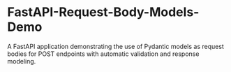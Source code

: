 # FastAPI-Request-Body-Models-Demo
A FastAPI application demonstrating the use of Pydantic models as request bodies for POST endpoints with automatic validation and response modeling.
